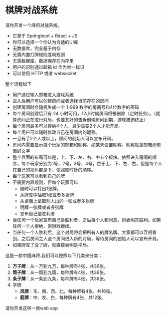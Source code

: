 # 棋牌对战系统

请你开发一个麻将对战系统。

- 它基于 Springboot + React + JS
- 你可以选择一个你认为合适的UI库
- 无数据库，完全基于内存
- 无需内置打牌规则胜利规则
- 无需数据库，数据保存在内存里
- 用户的识别通过邮箱 id 作为唯一标识
- 可以使用 HTTP 或者 websocket

整个流程如下

- 用户通过输入邮箱进入游戏系统
- 进入后用户可以创建房间或者选择当前存在的房间
- 创建房间时会随机生成一个 1-999 数字的房间号和4位数字的密码
- 每个房间创建后只有 24 小时可用，12小时候房间将被删除（定时任务）。（就算房间正在进行对局，也要友好的告诉前端房间到期，游戏被迫终止）
- 每个房间最多可以容纳4个人，最少需要2个人才能开局。
- 每个用户可以随时修改自己在房间内的昵称。
- 一旦有了2个人或以上，房间的创始人可以宣布开局。
- 房间内需要显示每个玩家的邮箱和昵称，如某未设置昵称，昵称就是邮箱@前面的文字
- 整个界面的布局可以是，上、下、左、右、中五个板块。依照进入房间的顺序，每个玩家分别为1号，2号，3号，4号，位于上、下、左、右，但是每个人在自己的视角都是下，依照顺时针的顺序。
- 每个玩家可以看到自己的牌
- 不需要内置规则，但每个玩家可以
  - 随时可以打出1张牌，
  - 从牌库中抽取1张或者多张牌
  - 从桌面上拿取别人出的一张或者多张牌
  - 明牌一张牌或者多张牌
  - 宣布自己是胜利者
- 当任何一个玩家宣布自己是胜利者，之后每个人都同意，则表明其胜利。如果任何一个人拒绝，则游戏继续。
- 当任何一个人胜利后，这个对局将会把所有人的牌名牌。大家都可以互相看到。之后房间主人这个房间进入新的对局，等待房间的创始人可以宣布开局。
- 如果牌库了没了牌，就直接表明是平局。

这是一款中国麻将.我们可以按照以下几类来分类：

1. **万子牌**：从一万到九万，每种牌有4张，共36张。
2. **筒子牌**：从一筒到九筒，每种牌有4张，共36张。
3. **条子牌**：从一条到九条，每种牌有4张，共36张。
4. 字牌
   - **风牌**：东、南、西、北，每种牌有4张，共16张。
   - **箭牌**：中、发、白，每种牌有4张，共12张。

请你开发这样一款web app

